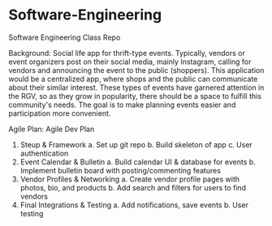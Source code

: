# Software-Engineering
Software Engineering Class Repo

Background: Social life app for thrift-type events. Typically, vendors or event organizers post on their social media, mainly Instagram, calling for vendors and announcing the event to the public (shoppers). This application would be a centralized app, where shops and the public can communicate about their similar interest. These types of events have garnered attention in the RGV, so as they grow in popularity, there should be a space to fulfill this community's needs. The goal is to make planning events easier and participation more convenient.

Agile Plan: 
Agile Dev Plan
1.	Steup & Framework
a.	Set up git repo
b.	Build skeleton of app
c.	User authentication
2.	Event Calendar & Bulletin
a.	Build calendar UI & database for events
b.	Implement bulletin board with posting/commenting features
3.	Vendor Profiles & Networking
a.	Create vendor profile pages with photos, bio, and products
b.	Add search and filters for users to find vendors
4.	Final Integrations & Testing
a.	Add notifications, save events
b.	User testing
